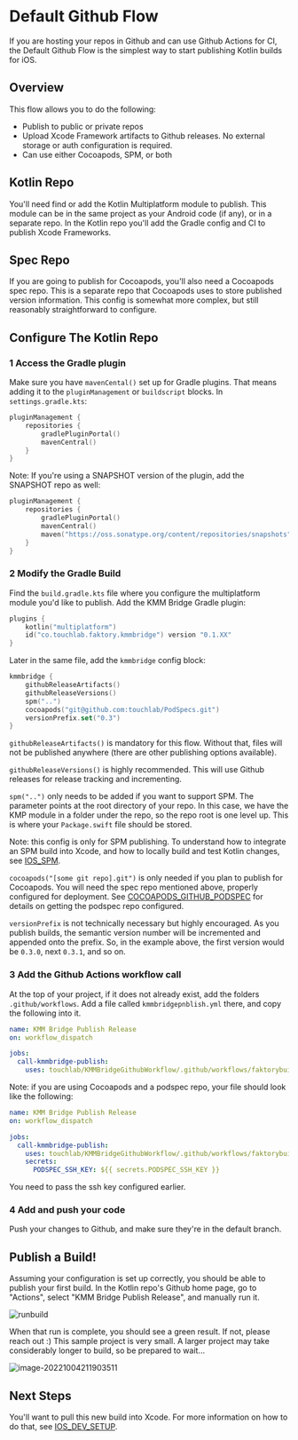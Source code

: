 # Default Github Flow

If you are hosting your repos in Github and can use Github Actions for CI, the Default Github Flow is the simplest way to start publishing Kotlin builds for iOS.

## Overview

This flow allows you to do the following:

* Publish to public or private repos
* Upload Xcode Framework artifacts to Github releases. No external storage or auth configuration is required.
* Can use either Cocoapods, SPM, or both

## Kotlin Repo

You'll need find or add the Kotlin Multiplatform module to publish. This module can be in the same project as your Android code (if any), or in a separate repo. In the Kotlin repo you'll add the Gradle config and CI to publish Xcode Frameworks.

## Spec Repo

If you are going to publish for Cocoapods, you'll also need a Cocoapods spec repo. This is a separate repo that Cocoapods uses to store published version information. This config is somewhat more complex, but still reasonably straightforward to configure.

## Configure The Kotlin Repo

### 1 Access the Gradle plugin

Make sure you have `mavenCental()` set up for Gradle plugins. That means adding it to the `pluginManagement` or `buildscript` blocks. In `settings.gradle.kts`:

```kotlin
pluginManagement {
    repositories {
        gradlePluginPortal()
        mavenCentral()
    }
}
```

Note: If you're using a SNAPSHOT version of the plugin, add the SNAPSHOT repo as well:

```kotlin
pluginManagement {
    repositories {
        gradlePluginPortal()
        mavenCentral()
        maven("https://oss.sonatype.org/content/repositories/snapshots")
    }
}
```

### 2 Modify the Gradle Build

Find the `build.gradle.kts` file where you configure the multiplatform module you'd like to publish. Add the KMM Bridge Gradle plugin:

```kotlin
plugins {
    kotlin("multiplatform")
    id("co.touchlab.faktory.kmmbridge") version "0.1.XX"
}
```

Later in the same file, add the `kmmbridge` config block:

```kotlin
kmmbridge {
    githubReleaseArtifacts()
    githubReleaseVersions()
    spm("..")
    cocoapods("git@github.com:touchlab/PodSpecs.git")
    versionPrefix.set("0.3")
}
```

`githubReleaseArtifacts()` is mandatory for this flow. Without that, files will not be published anywhere (there are other publishing options available).

`githubReleaseVersions()` is highly recommended. This will use Github releases for release tracking and incrementing.

`spm("..")` only needs to be added if you want to support SPM. The parameter points at the root directory of your repo. In this case, we have the KMP module in a folder under the repo, so the repo root is one level up. This is where your `Package.swift` file should be stored.

Note: this config is only for SPM publishing. To understand how to integrate an SPM build into Xcode, and how to locally build and test Kotlin changes, see [IOS_SPM](IOS_SPM.md).

`cocoapods("[some git repo].git")` is only needed if you plan to publish for Cocoapods. You will need the spec repo mentioned above, properly configured for deployment. See  [COCOAPODS_GITHUB_PODSPEC](COCOAPODS_GITHUB_PODSPEC.md) for details on getting the podspec repo configured.

`versionPrefix` is not technically necessary but highly encouraged. As you publish builds, the semantic version number will be incremented and appended onto the prefix. So, in the example above, the first version would be `0.3.0`, next `0.3.1`, and so on.

### 3 Add the Github Actions workflow call

At the top of your project, if it does not already exist, add the folders `.github/workflows`. Add a file called `kmmbridgepnblish.yml` there, and copy the following into it.

```yaml
name: KMM Bridge Publish Release
on: workflow_dispatch

jobs:
  call-kmmbridge-publish:
    uses: touchlab/KMMBridgeGithubWorkflow/.github/workflows/faktorybuild.yml@main
```

Note: if you are using Cocoapods and a podspec repo, your file should look like the following:

```yaml
name: KMM Bridge Publish Release
on: workflow_dispatch

jobs:
  call-kmmbridge-publish:
    uses: touchlab/KMMBridgeGithubWorkflow/.github/workflows/faktorybuild.yml@main
    secrets:
      PODSPEC_SSH_KEY: ${{ secrets.PODSPEC_SSH_KEY }}
```

You need to pass the ssh key configured earlier.

### 4 Add and push your code

Push your changes to Github, and make sure they're in the default branch.

## Publish a Build!

Assuming your configuration is set up correctly, you should be able to publish your first build. In the Kotlin repo's Github home page, go to "Actions", select "KMM Bridge Publish Release", and manually run it.

![runbuild](https://tl-navigator-images.s3.us-east-1.amazonaws.com/docimages/2022-10-04_21-14-runbuild.png)

When that run is complete, you should see a green result. If not, please reach out :) This sample project is very small. A larger project may take considerably longer to build, so be prepared to wait...

![image-20221004211903511](https://tl-navigator-images.s3.us-east-1.amazonaws.com/docimages/2022-10-04_21-19-image-20221004211903511.png)

## Next Steps

You'll want to pull this new build into Xcode. For more information on how to do that, see  [IOS_DEV_SETUP](IOS_DEV_SETUP.md).